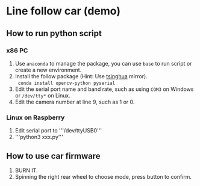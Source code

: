 # Line follow car (demo)

## How to run python script
### x86 PC
1. Use ```anaconda``` to manage the package, you can use ```base``` to run script or create a new environment.
2. Install the follow package (Hint: Use [tsinghua](https://mirrors.tuna.tsinghua.edu.cn/help/anaconda/) mirror).  
``` conda install opencv-python pyserial```
3. Edit the serial port name and band rate, such as using ```COM3``` on Windows or ```/dev/tty*``` on Linux.
4. Edit the camera number at line 9, such as 1 or 0.
### Linux on Raspberry
1. Edit serial port to '''/dev/ttyUSB0'''
2. '''python3 xxx.py''' 

## How to use car firmware
1. BURN IT.
2. Spinning the right rear wheel to choose mode, press button to confirm.